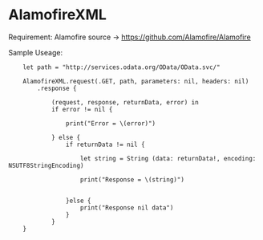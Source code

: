 # AlamofireXML

Requirement: Alamofire source -> https://github.com/Alamofire/Alamofire

Sample Useage:

        let path = "http://services.odata.org/OData/OData.svc/"
        
        AlamofireXML.request(.GET, path, parameters: nil, headers: nil)
            .response {
                
                (request, response, returnData, error) in
                if error != nil {
                    
                    print("Error = \(error)")
                    
                } else {
                    if returnData != nil {
                        
                        let string = String (data: returnData!, encoding: NSUTF8StringEncoding)
                        
                        print("Response = \(string)")
                        
                        
                    }else {
                        print("Response nil data")
                    }
                }
        }
